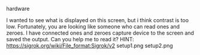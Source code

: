 hardware

I wanted to see what is displayed on this screen, but i think contrast is too low. Fortunately, you are looking like someone who can read ones and zeroes. I have connected ones and zeroes capture device to the screen and saved the output. Can you help me to read it? HINT: https://sigrok.org/wiki/File_format:Sigrok/v2 setup1.png setup2.png

